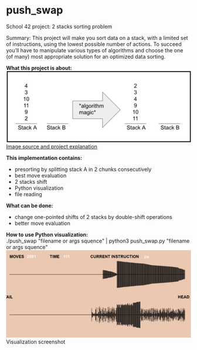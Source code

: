 # push_swap
School 42 project: 2 stacks sorting problem

Summary:
This project will make you sort data on a stack, with a limited set of instructions, using
the lowest possible number of actions. To succeed you’ll have to manipulate various
types of algorithms and choose the one (of many) most appropriate solution for an
optimized data sorting.

**What this project is about:**  
![](<img/push_swap example.png>)  
[Image source and project explanation](https://medium.com/@jamierobertdawson/push-swap-the-least-amount-of-moves-with-two-stacks-d1e76a71789a)

**This implementation contains:**
- presorting by splitting stack A in 2 chunks consecutively
- best move evaluation
- 2 stacks shift
- Python visualization
- file reading


**What can be done:**
- change one-pointed shifts of 2 stacks by double-shift operations 
- better move evaluation

**How to use Python visualization:**  
./push_swap "filename or args squence" | python3 push_swap.py "filename or args squence"&nbsp;
![](<img/viz.png>)  
Visualization screenshot



